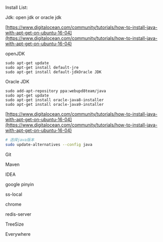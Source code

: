 Install List:

Jdk: open jdk or oracle jdk

[https://www.digitalocean.com/community/tutorials/how-to-install-java-with-apt-get-on-ubuntu-16-04](https://www.digitalocean.com/community/tutorials/how-to-install-java-with-apt-get-on-ubuntu-16-04)

openJDK

```
sudo apt-get update
sudo apt-get install default-jre
sudo apt-get install default-jdkOracle JDK
```

Oracle JDK

```
sudo add-apt-repository ppa:webupd8team/java
sudo apt-get update
sudo apt-get install oracle-java8-installer
sudo apt-get install oracle-java9-installer
```

[https://www.digitalocean.com/community/tutorials/how-to-install-java-with-apt-get-on-ubuntu-16-04](https://www.digitalocean.com/community/tutorials/how-to-install-java-with-apt-get-on-ubuntu-16-04)

```bash
# 选择java版本
sudo update-alternatives --config java
```

Git

Maven

IDEA

google pinyin

ss-local

chrome

redis-server

TreeSize

Everywhere

